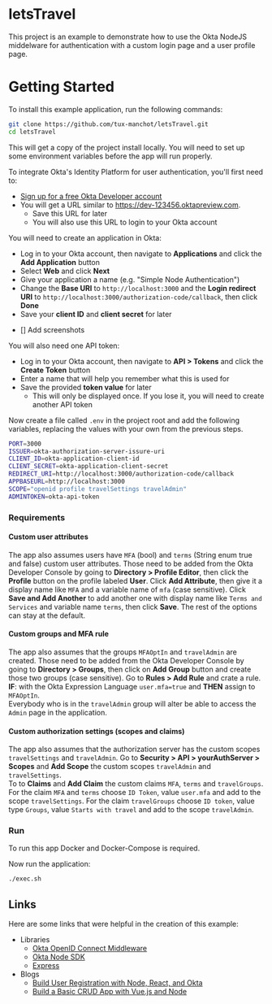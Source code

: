 # letsTravel
This project is an example to demonstrate how to use the Okta NodeJS middelware for authentication with a custom login page and a user profile page. 

# Getting Started
To install this example application, run the following commands:
```bash
git clone https://github.com/tux-manchot/letsTravel.git
cd letsTravel
```

This will get a copy of the project install locally. You will need to set up some environment variables before the app will run properly.

To integrate Okta's Identity Platform for user authentication, you'll first need to:

* [Sign up for a free Okta Developer account](https://www.okta.com/developer/signup/)
* You will get a URL similar to https://dev-123456.oktapreview.com.
  * Save this URL for later
  * You will also use this URL to login to your Okta account

You will need to create an application in Okta:

* Log in to your Okta account, then navigate to **Applications** and click the **Add Application** button
* Select **Web** and click **Next**
* Give your application a name (e.g. "Simple Node Authentication")
* Change the **Base URI** to `http://localhost:3000` and the **Login redirect URI** to `http://localhost:3000/authorization-code/callback`, then click **Done**
* Save your **client ID** and **client secret** for later

- [] Add screenshots

You will also need one API token:

* Log in to your Okta account, then navigate to **API > Tokens** and click the **Create Token** button
* Enter a name that will help you remember what this is used for
* Save the provided **token value** for later
  * This will only be displayed once. If you lose it, you will need to create another API token

Now create a file called `.env` in the project root and add the following variables, replacing the values with your own from the previous steps.

```bash
PORT=3000
ISSUER=okta-authorization-server-issure-uri
CLIENT_ID=okta-application-client-id
CLIENT_SECRET=okta-application-client-secret
REDIRECT_URI=http://localhost:3000/authorization-code/callback
APPBASEURL=http://localhost:3000
SCOPE="openid profile travelSettings travelAdmin"
ADMINTOKEN=okta-api-token
```

### Requirements

#### Custom user attributes

The app also assumes users have `MFA` (bool) and `terms` (String enum true and false) custom user attributes. Those need to be added from the Okta Developer Console by going to **Directory > Profile Editor**, then click the **Profile** button on the profile labeled **User**. Click **Add Attribute**, then give it a display name like `MFA` and a variable name of `mfa` (case sensitive). Click **Save and Add Another** to add another one with display name like `Terms and Services` and variable name `terms`, then click **Save**. The rest of the options can stay at the default. 

#### Custom groups and MFA rule

The app also assumes that the groups `MFAOptIn` and `travelAdmin` are created. Those need to be added from the Okta Developer Console by going to **Directory > Groups**, then click on **Add Group** button and create those two groups (case sensitive). Go to **Rules > Add Rule** and crate a rule. **IF**: with the Okta Expression Language `user.mfa=true` and **THEN** assign to `MFAOptIn`.  
Everybody who is in the `travelAdmin` group will alter be able to access the `Admin` page in the application. 

#### Custom authorization settings (scopes and claims)

The app also assumes that the authorization server has the custom scopes `travelSettings` and `travelAdmin`. Go to **Security > API > yourAuthServer > Scopes** and **Add Scope** the custom scopes `travelAdmin` and `travelSettings`.  
To to **Claims** and **Add Claim** the custom claims `MFA`, `terms` and `travelGroups`. For the claim `MFA` and `terms` choose `ID Token`, value `user.mfa` and add to the scope `travelSettings`. For the claim `travelGroups` choose `ID token`, value type `Groups`, value `Starts with travel` and add to the scope `travelAdmin`. 

### Run

To run this app Docker and Docker-Compose is required. 

Now run the application:
```bash
./exec.sh
```

## Links

Here are some links that were helpful in the creation of this example:

* Libraries
  * [Okta OpenID Connect Middleware](https://github.com/okta/okta-oidc-js/tree/master/packages/oidc-middleware)
  * [Okta Node SDK](https://github.com/okta/okta-sdk-nodejs)
  * [Express](https://github.com/expressjs/express)
* Blogs
  * [Build User Registration with Node, React, and Okta](https://developer.okta.com/blog/2018/02/06/build-user-registration-with-node-react-and-okta)
  * [Build a Basic CRUD App with Vue.js and Node](https://developer.okta.com/blog/2018/02/15/build-crud-app-vuejs-node)

